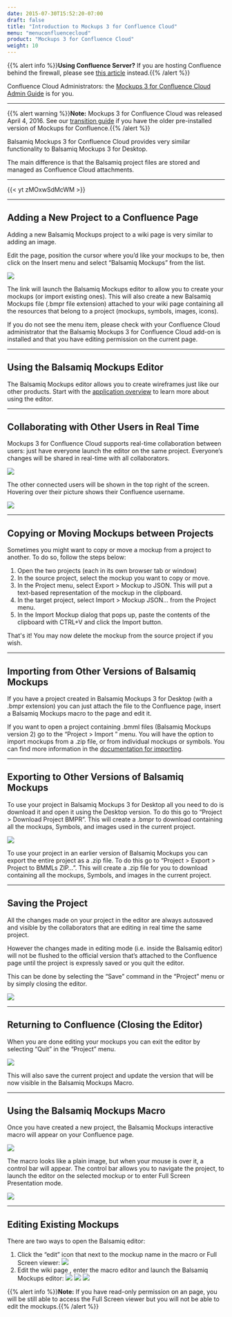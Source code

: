 ```yaml
---
date: 2015-07-30T15:52:20-07:00
draft: false
title: "Introduction to Mockups 3 for Confluence Cloud"
menu: "menuconfluencecloud"
product: "Mockups 3 for Confluence Cloud"
weight: 10
---
```


{{% alert info %}}**Using Confluence Server?** If you are hosting Confluence behind the firewall, please see [this article](/confluence/server/mockups2/intro/) instead.{{% /alert %}}

Confluence Cloud Administrators: the [Mockups 3 for Confluence Cloud Admin Guide](../admin-guide-cloud/) is for you.

* * *

{{% alert warning %}}**Note:** Mockups 3 for Confluence Cloud was released April 4, 2016. See our [transition guide](../transition-guide) if you have the older pre-installed version of Mockups for Confluence.{{% /alert %}}

Balsamiq Mockups 3 for Confluence Cloud provides very similar functionality to Balsamiq Mockups 3 for Desktop.

The main difference is that the Balsamiq project files are stored and managed as Confluence Cloud attachments.

* * *

{{< yt zMOxwSdMcWM >}}

* * *

## Adding a New Project to a Confluence Page

Adding a new Balsamiq Mockups project to a wiki page is very similar to adding an image.

Edit the page, position the cursor where you’d like your mockups to be, then click on the Insert menu and select “Balsamiq Mockups” from the list.

![](//media.balsamiq.com/img/support/docs/confluence/userguidecloud/add-balsamiq-project.png)

The link will launch the Balsamiq Mockups editor to allow you to create your mockups (or import existing ones). This will also create a new Balsamiq Mockups file (.bmpr file extension) attached to your wiki page containing all the resources that belong to a project (mockups, symbols, images, icons).

If you do not see the menu item, please check with your Confluence Cloud administrator that the Balsamiq Mockups 3 for Confluence Cloud add-on is installed and that you have editing permission on the current page.

* * *

## Using the Balsamiq Mockups Editor

The Balsamiq Mockups editor allows you to create wireframes just like our other products. Start with the [application overview](../overview) to learn more about using the editor.

* * *

## Collaborating with Other Users in Real Time

Mockups 3 for Confluence Cloud supports real-time collaboration between users: just have everyone launch the editor on the same project. Everyone’s changes will be shared in real-time with all collaborators.

![](//media.balsamiq.com/img/support/docs/confluence/userguidecloud/rtc-update.png)

The other connected users will be shown in the top right of the screen. Hovering over their picture shows their Confluence username.

![](//media.balsamiq.com/img/support/docs/confluence/userguidecloud/otherusers.png)

* * *

## Copying or Moving Mockups between Projects

Sometimes you might want to copy or move a mockup from a project to another. To do so, follow the steps below:

1.  Open the two projects (each in its own browser tab or window)
2.  In the source project, select the mockup you want to copy or move.
3.  In the Project menu, select Export > Mockup to JSON. This will put a text-based representation of the mockup in the clipboard.
4.  In the target project, select Import > Mockup JSON... from the Project menu.
5.  In the Import Mockup dialog that pops up, paste the contents of the clipboard with CTRL+V and click the Import button.

That's it! You may now delete the mockup from the source project if you wish.

* * *

## Importing from Other Versions of Balsamiq Mockups

If you have a project created in Balsamiq Mockups 3 for Desktop (with a .bmpr extension) you can just attach the file to the Confluence page, insert a Balsamiq Mockups macro to the page and edit it.

If you want to open a project containing .bmml files (Balsamiq Mockups version 2) go to the “Project > Import ” menu. You will have the option to import mockups from a .zip file, or from individual mockups or symbols. You can find more information in the [documentation for importing](../importing).

* * *

## Exporting to Other Versions of Balsamiq Mockups

To use your project in Balsamiq Mockups 3 for Desktop all you need to do is download it and open it using the Desktop version. To do this go to “Project > Download Project BMPR”. This will create a .bmpr to download containing all the mockups, Symbols, and images used in the current project.

![](//media.balsamiq.com/img/support/docs/confluence/userguidecloud/downloadbmpr.png)

To use your project in an earlier version of Balsamiq Mockups you can export the entire project as a .zip file. To do this go to “Project > Export > Project to BMMLs ZIP…”. This will create a .zip file for you to download containing all the mockups, Symbols, and images in the current project.

* * *

## Saving the Project

All the changes made on your project in the editor are always autosaved and visible by the collaborators that are editing in real time the same project.

However the changes made in editing mode (i.e. inside the Balsamiq editor) will not be flushed to the official version that’s attached to the Confluence page until the project is expressly saved or you quit the editor.

This can be done by selecting the “Save” command in the “Project” menu or by simply closing the editor.

![](//media.balsamiq.com/img/support/docs/confluence/userguidecloud/saving.png)

* * *

## Returning to Confluence (Closing the Editor)

When you are done editing your mockups you can exit the editor by selecting “Quit” in the “Project” menu.

![](//media.balsamiq.com/img/support/docs/confluence/userguidecloud/quit.png)

This will also save the current project and update the version that will be now visible in the Balsamiq Mockups Macro.

* * *

## Using the Balsamiq Mockups Macro

Once you have created a new project, the Balsamiq Mockups interactive macro will appear on your Confluence page.

![](//media.balsamiq.com/img/support/docs/confluence/userguidecloud/macro.png)

The macro looks like a plain image, but when your mouse is over it, a control bar will appear. The control bar allows you to navigate the project, to launch the editor on the selected mockup or to enter Full Screen Presentation mode.

![](//media.balsamiq.com/img/support/docs/confluence/userguidecloud/macro-bar.png)

* * *

## Editing Existing Mockups

There are two ways to open the Balsamiq editor:

1. Click the “edit” icon that next to the mockup name in the macro or Full Screen viewer:
![](//media.balsamiq.com/img/support/docs/confluence/userguidecloud/launch-editor.png)
1. Edit the wiki page , enter the macro editor and launch the Balsamiq Mockups editor:
![](//media.balsamiq.com/img/support/docs/confluence/userguidecloud/edit-wiki-page.png)
![](//media.balsamiq.com/img/support/docs/confluence/userguidecloud/launch-macro-editor.png)
![](//media.balsamiq.com/img/support/docs/confluence/userguidecloud/launch-mockups-editor.png)

{{% alert info %}}**Note:** If you have read-only permission on an page, you will be still able to access the Full Screen viewer but you will not be able to edit the mockups.{{% /alert %}}
